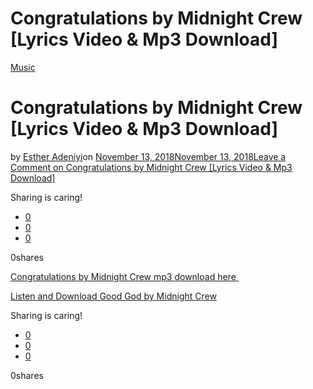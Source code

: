 # Congratulations by Midnight Crew [Lyrics Video & Mp3 Download]

[Music](https://estheradeniyi.com/category/music/)
# Congratulations by Midnight Crew [Lyrics Video & Mp3 Download]

by [Esther Adeniyi](https://estheradeniyi.com/author/esther-adeniyi/)on [November 13, 2018November 13, 2018](https://estheradeniyi.com/congratulations-by-midnight-crew-lyrics-video-mp3-download/)[Leave a Comment on Congratulations by Midnight Crew [Lyrics Video & Mp3 Download]](https://estheradeniyi.com/congratulations-by-midnight-crew-lyrics-video-mp3-download/#respond)

Sharing is caring!

- [0](https://www.facebook.com/sharer/sharer.php?u=https%3A%2F%2Festheradeniyi.com%2Fcongratulations-by-midnight-crew-lyrics-video-mp3-download%2F&amp;t=Congratulations%20by%20Midnight%20Crew%20%5BLyrics%20Video%20%26%20Mp3%20Download%5D)
- [0](https://twitter.com/intent/tweet?text=Congratulations%20by%20Midnight%20Crew%20%5BLyrics%20Video%20%26%20Mp3%20Download%5D&amp;url=https%3A%2F%2Festheradeniyi.com%2Fcongratulations-by-midnight-crew-lyrics-video-mp3-download%2F)
- [0](#)

0shares

[Congratulations by Midnight Crew mp3 download here&#xA0;](http://www.gmusicplus.com/midnight-crew-good-god-congratulation/)

[Listen and Download Good God by Midnight Crew](https://estheradeniyi.com/good-god-by-midnight-crew/)

Sharing is caring!

- [0](https://www.facebook.com/sharer/sharer.php?u=https%3A%2F%2Festheradeniyi.com%2Fcongratulations-by-midnight-crew-lyrics-video-mp3-download%2F&amp;t=Congratulations%20by%20Midnight%20Crew%20%5BLyrics%20Video%20%26%20Mp3%20Download%5D)
- [0](https://twitter.com/intent/tweet?text=Congratulations%20by%20Midnight%20Crew%20%5BLyrics%20Video%20%26%20Mp3%20Download%5D&amp;url=https%3A%2F%2Festheradeniyi.com%2Fcongratulations-by-midnight-crew-lyrics-video-mp3-download%2F)
- [0](#)

0shares